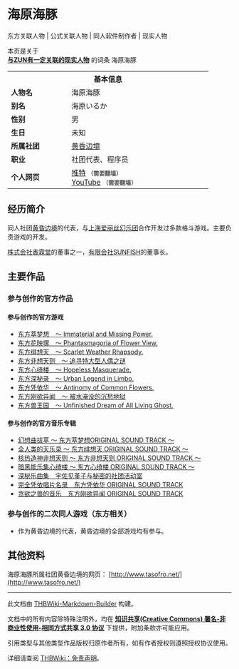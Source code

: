 # 海原海豚

<!-- source html: G:\repos\THBWiki-Markdown-Builder\THBWikiMarkdown\Temp\main\5\57\ns0%3A%E6%B5%B7%E5%8E%9F%E6%B5%B7%E8%B1%9A.html -->

东方关联人物 | 公式关联人物 | 同人软件制作者 | 现实人物

本页是关于  
 **[与ZUN有一定关联的现实人物](./东方关联人物列表.md)** 的词条
[](./文件-海原海豚.jpg.md)  [](./文件-海原海豚.jpg.md)海原海豚
<table><tbody><tr><th colspan="2">基本信息</th></tr><tr><td style="width:120px"><b>人物名</b></td><td style="min-width:300px">海原海豚</td></tr><tr><td><b>别名</b></td><td>海原いるか</td></tr><tr><td><b>性别</b></td><td>男</td></tr><tr><td><b>生日</b></td><td>未知</td></tr><tr><td><b>所属社团</b></td><td><a href="./黄昏边境.md" title="黄昏边境">黄昏边境</a></td></tr><tr><td><b>职业</b></td><td>社团代表、程序员</td></tr><tr><td><b>个人网页</b></td><td><a rel="nofollow" class="external text" href="https://twitter.com/unabara">推特</a> <span style="font-family: sans-serif; cursor: default; color:#555; font-size: 0.8em; bottom: 0.1em; font-weight: bold;" title="连接到需要翻墙网页">（需要翻墙）</span><br><a rel="nofollow" class="external text" href="https://www.youtube.com/@unairukaIruka">YouTube</a> <span style="font-family: sans-serif; cursor: default; color:#555; font-size: 0.8em; bottom: 0.1em; font-weight: bold;" title="连接到需要翻墙网页">（需要翻墙）</span></td></tr></tbody></table>



## 经历简介
  
同人社团[黄昏边境](./黄昏边境.md)的代表，与[上海爱丽丝幻乐团](./上海爱丽丝幻乐团.md)合作开发过多款格斗游戏。主要负责游戏的开发。  

[株式会社香霖堂](./株式会社香霖堂.md)的董事之一，[有限会社SUNFISH](./有限会社SUNFISH.md)的董事长。
  


## 主要作品

### 参与创作的官方作品

#### 参与创作的官方游戏
- [东方萃梦想　～ Immaterial and Missing Power.](./东方萃梦想.md)
- [东方花映塚　～ Phantasmagoria of Flower View.](./东方花映塚.md)
- [东方绯想天　～ Scarlet Weather Rhapsody.](./东方绯想天.md)
- [东方非想天则　～ 追寻特大型人偶之谜](./东方非想天则.md)
- [东方心绮楼　～ Hopeless Masquerade.](./东方心绮楼.md)
- [东方深秘录　～ Urban Legend in Limbo.](./东方深秘录.md)
- [东方凭依华　～ Antinomy of Common Flowers.](./东方凭依华.md)
- [东方刚欲异闻　～ 被水淹没的沉愁地狱](./东方刚欲异闻.md)
- [东方兽王园　～ Unfinished Dream of All Living Ghost.](./东方兽王园.md)


#### 参与创作的官方音乐专辑
- [幻想曲拔萃 ～ 东方萃梦想ORIGINAL SOUND TRACK ～](./幻想曲拔萃.md)
- [全人类的天乐录 ～ 东方绯想天 ORIGINAL SOUND TRACK ～](./全人类的天乐录.md)
- [核热造神非想天则 ～ 东方非想天则 ORIGINAL SOUND TRACK ～](./核热造神非想天则.md)
- [暗黑能乐集心绮楼 ～ 东方心绮楼 ORIGINAL SOUND TRACK ～](./暗黑能乐集心绮楼.md)
- [深秘乐曲集　宇佐见堇子与秘密的社团活动室](./深秘乐曲集.md)
- [完全凭依唱片名录　东方凭依华 ORIGINAL SOUND TRACK](./完全凭依唱片名录.md)
- [贪欲之兽的音乐　东方刚欲异闻 ORIGINAL SOUND TRACK](./贪欲之兽的音乐.md)


### 参与创作的二次同人游戏（东方相关）
- 作为黄昏边境的代表，黄昏边境的全部游戏均有参与。


## 其他资料
  
海原海豚所属社团黄昏边境的网页：
[http://www.tasofro.net/](http://www.tasofro.net/)
  





---

此文档由 [THBWiki-Markdown-Builder](https://github.com/Delsin-Yu/THBWiki-Markdown-Builder) 构建。

文档中的所有内容除特殊注明外，均在 [**知识共享(Creative Commons) 署名-非商业性使用-相同方式共享 3.0 协议**](https://creativecommons.org/licenses/by-sa/3.0/deed.zh-hans) 下提供，附加条款亦可能应用。

引用类型与其他类型作品版权归原作者所有，如有作者授权则遵照授权协议使用。

详细请查阅 [THBWiki：免责声明](https://thbwiki.cc/THBWiki:%E5%85%8D%E8%B4%A3%E5%A3%B0%E6%98%8E)。

